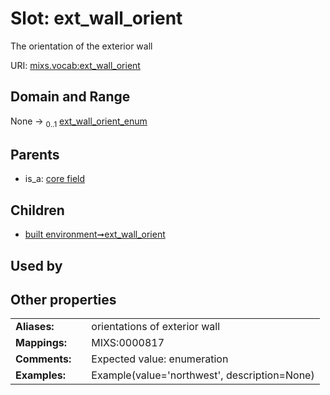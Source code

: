 
# Slot: ext_wall_orient


The orientation of the exterior wall

URI: [mixs.vocab:ext_wall_orient](https://w3id.org/mixs/vocab/ext_wall_orient)


## Domain and Range

None &#8594;  <sub>0..1</sub> [ext_wall_orient_enum](ext_wall_orient_enum.md)

## Parents

 *  is_a: [core field](core_field.md)

## Children

 *  [built environment➞ext_wall_orient](built_environment_ext_wall_orient.md)

## Used by


## Other properties

|  |  |  |
| --- | --- | --- |
| **Aliases:** | | orientations of exterior wall |
| **Mappings:** | | MIXS:0000817 |
| **Comments:** | | Expected value: enumeration |
| **Examples:** | | Example(value='northwest', description=None) |

